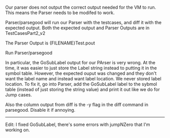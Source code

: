Our parser does not output the correct output needed for the VM to run. This means the Parser needs to be modifed to work.

Parser/parsegood will run our Parser with the testcases, and diff it with the expected output. Both the expected output and Parser Outputs are in TestCasesPart2_v2

The Parser Output is {FILENAME}Test.pout

Run Parser/parsegood

In particular, the GoSubLabel output for our PArser is very wrong. At the time, it was easier to just store the Label string instead to putting it in the symbol table.
However, the expected ouput was changed and they don't want the label name and instead want label location. We never stored label location. To fix it, go into Parser, 
add the GoSubLabel label to the sybmol table (instead of just storing the string value) and print it out like we do for Jump cases.


Also the column output from diff is the -y flag in the diff command in parsegood. Disable it if annoying.

---
Edit: I fixed GoSubLabel, there's some errors with jumpNZero that I'm working on.


